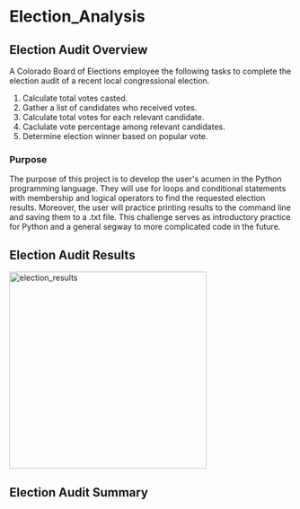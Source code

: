 # Election_Analysis

## Election Audit Overview
A Colorado Board of Elections employee the following tasks to complete the election audit of a recent local congressional election.

1. Calculate total votes casted.
2. Gather a list of candidates who received votes.
3. Calculate total votes for each relevant candidate.
4. Caclulate vote percentage among relevant candidates.
5. Determine election winner based on popular vote.

### Purpose

The purpose of this project is to develop the user's acumen in the Python programming language. They will use for loops and conditional statements with membership and logical operators to find the requested election results. Moreover, the user will practice printing results to the command line and saving them to a .txt file. This challenge serves as introductory practice for Python and a general segway to more complicated code in the future.

## Election Audit Results



<img width="351" alt="election_results" src="https://user-images.githubusercontent.com/106895220/175805620-62ba4af1-da08-4f1e-b680-c202e8645f76.png">




## Election Audit Summary

